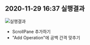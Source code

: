 
## 2020-11-29 16:37 실행결과

![실행결과](https://user-images.githubusercontent.com/52629158/100536009-14603d00-3261-11eb-8e14-e11b96a951af.png)


 * ScrollPane 추가하기
 * "Add Operation"에 공백 간격 맞추기
